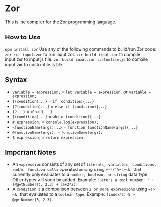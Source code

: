 # Zor
This is the compiler for the Zor programming language.

## How to Use
`npm install zor`
Use any of the following commands to build/run Zor code:
`zor run input.zor` to run input.zor.
`zor build input.zor` to compile input.zor to input.js file.
`zor build input.zor customfile.js` to compile input.zor to customfile.js file.

## Syntax
* `variable = expression;` = `let variable = expression;` or `variable = expression;`
* `{(condition)...}` = `if (condition){...}`
* `{?(condition)...}` = `else if (condition){...}`
* `{?...}` = `else {...}`
* `[(condition)...]` = `while (condition){...}`
* `# expression;` = `console.log(expression);`
* `<functionName(args)...>` = `function functionName(args){...}`
* `@functionName(args);` = `functionName(args);`
* `$ expression;` = `return expression;`

## Important Notes
* An `expression` consists of any set of `literals, variables, conditions, and/or function calls` operated among using `+-*/^%=!><&|` that currently only evaluates to a `number, boolean, or string` data type. Other types will soon be added. Example: `"Here's a cool number: " + (@getNumber(5, 2.3) + (a+2*2))`
* A `condition` is a comparison between `2 or more expressions` using `=!><&|` that evaluates to a `boolean type`. Example: `(index*2)-5 > @getNumber(5, 2.3)`.
